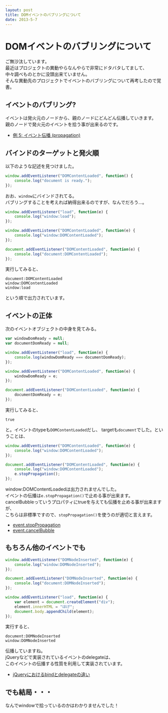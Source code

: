```yaml
---
layout: post
title: DOMイベントのバブリングについて
date: 2013-5-7
---
```


# DOMイベントのバブリングについて

ご無沙汰しています。  
最近はプロジェクトの異動やらなんやらで非常にドタバタしてまして、  
中々調べものとかに没頭出来ていません。  
そんな異動先のプロジェクトでイベントのバブリングについて再考したので覚書。  

## イベントのバブリング?

イベントは発火元のノードから、親のノードにどんどん伝播していきます。  
親のノードで発火元のイベントを拾う事が出来るのです。  

+ [例 5: イベント伝播 (propagation)](https://developer.mozilla.org/ja/docs/DOM/DOM_Reference/Examples#Example_5.3A_Event_Propagation)

## バインドのターゲットと発火順

以下のような記述を見つけました。  

```js
window.addEventListener("DOMContentLoaded", function() {
    console.log("document is ready.");
});
```

おお、`window`にバインドされてる。  
バブリングすることを考えれば納得出来るのですが、なんでだろう…。  

```js
window.addEventListener("load", function(e) {
    console.log("window:load");
});

window.addEventListener("DOMContentLoaded", function(e) {
    console.log("window:DOMContentLoaded");
});

document.addEventListener("DOMContentLoaded", function(e) {
    console.log("document:DOMContentLoaded");
});
```

実行してみると、  

```
document:DOMContentLoaded
window:DOMContentLoaded
window:load
```

という順で出力されています。  

## イベントの正体

次のイベントオブジェクトの中身を見てみる。  

```js
var windowDomReady = null;
var documentDomReady = null;

window.addEventListener("load", function(e) {
    console.log(windowDomReady === documentDomReady);
});

window.addEventListener("DOMContentLoaded", function(e) {
    windowDomReady = e;
});

document.addEventListener("DOMContentLoaded", function(e) {
    documentDomReady = e;
});
```

実行してみると、  

    true

と。イベントのtypeも`DOMContentLoaded`だし、
targetも`document`でした。ということは、  

```js
window.addEventListener("DOMContentLoaded", function(e) {
    console.log("window:DOMContentLoaded");
});

document.addEventListener("DOMContentLoaded", function(e) {
    console.log("window:DOMContentLoaded");
    e.stopPropagation();
});
```

window:DOMContentLoadedは出力されませんでした。  
イベントの伝播は`e.stopPropagation()`で止める事が出来ます。  
cancelBubbleっていうプロパティにtrueを与えても伝播を止める事が出来ますが、  
こちらは非標準ですので、`stopPropagation()`を使うのが適切と言えます。  

- [event.stopPropagation](https://developer.mozilla.org/ja/docs/DOM/event.stopPropagation)
- [event.cancelBubble](https://developer.mozilla.org/ja/docs/DOM/event.cancelBubble)

## もちろん他のイベントでも

```js
window.addEventListener("DOMNodeInserted", function(e) {
    console.log("window:DOMNodeInserted");
});

document.addEventListener("DOMNodeInserted", function(e) {
    console.log("document:DOMNodeInserted");
});

window.addEventListener("load", function(e) {
    var element = document.createElement("div");
    element.innerHTML = "ほげ";
    document.body.appendChild(element);
});
```

実行すると、  

    document:DOMNodeInserted
    window:DOMNodeInserted 

伝播していますね。  
jQueryなどで実装されているイベントのdelegateは、  
このイベントの伝播する性質を利用して実装されています。  

+ [jQueryにおけるbindとdelegateの違い](http://1000ch.net/2012/12/12/DifferenceBetweenBindAndDelegate/)

## でも結局・・・

なんでwindowで拾っているのかはわかりませんでした！  